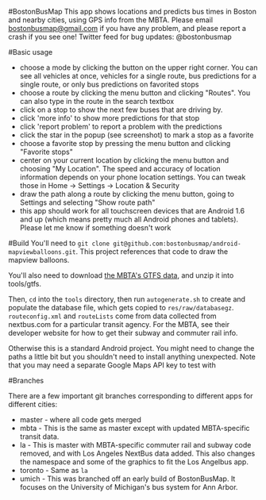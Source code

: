 #BostonBusMap
This app shows locations and predicts bus times in Boston and nearby cities, using GPS info from the MBTA.
Please email bostonbusmap@gmail.com if you have any problem, and please report a crash if you see one! Twitter feed for bug updates: @bostonbusmap

#Basic usage
- choose a mode by clicking the button on the upper right corner. You can see all vehicles at once, vehicles for a single route, bus predictions for a single route, or only bus predictions on favorited stops
- choose a route by clicking the menu button and clicking "Routes". You can also type in the route in the search textbox
- click on a stop to show the next few buses that are driving by.
- click 'more info' to show more predictions for that stop
- click 'report problem' to report a problem with the predictions
- click the star in the popup (see screenshot) to mark a stop as a favorite
- choose a favorite stop by pressing the menu button and clicking "Favorite stops"
- center on your current location by clicking the menu button and choosing "My Location". The speed and accuracy of location information depends on your phone location settings. You can tweak those in Home -> Settings -> Location & Security
- draw the path along a route by clicking the menu button, going to Settings and selecting "Show route path"
- this app should work for all touchscreen devices that are Android 1.6 and up (which means pretty much all Android phones and tablets). Please let me know if something doesn't work

#Build
You'll need to `git clone git@github.com:bostonbusmap/android-mapviewballoons.git`. This project references that code to draw the mapview balloons.

You'll also need to download [the MBTA's GTFS data](http://www.mbta.com/rider_tools/developers/default.asp?id=21895), and unzip it into tools/gtfs.

Then, `cd` into the `tools` directory, then run `autogenerate.sh` to create and populate the database file, which gets copied to `res/raw/databasegz`. `routeconfig.xml` and `routeLists` come from data collected from nextbus.com for a particular transit agency. For the MBTA, see their developer website for how to get their subway and commuter rail info.

Otherwise this is a standard Android project. You might need to change the paths a little bit but you shouldn't need to install anything unexpected.
Note that you may need a separate Google Maps API key to test with

#Branches

There are a few important git branches corresponding to different apps for different cities:

* master - where all code gets merged
* mbta - This is the same as master except with updated MBTA-specific transit data.
* la - This is master with MBTA-specific commuter rail and subway code removed, and with Los Angeles NextBus data added. This also changes the namespace and some of the graphics to fit the Los Angelbus app.
* toronto - Same as `la`
* umich - This was branched off an early build of BostonBusMap. It focuses on the University of Michigan's bus system for Ann Arbor.
